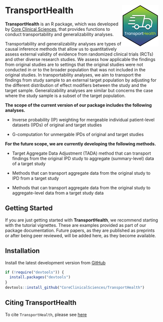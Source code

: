 # TransportHealth <a href="https://coreclinicalsciences.github.io/TransportHealth"><img src="man/figures/logo.png" align="right" height="135" alt="TransportHealth website" /></a>

**TransportHealth** is an R package, which was developed by [Core Clinical Sciences](https://www.coreclinicalsciences.com/), that provides functions to conduct transportability and generalizability analyses. 

Transportability and generalizability analyses are types of causal inference methods that allow us to quantitatively assess external validity of evidence from randomized clinical trials (RCTs) and other diverse research studies. We assess how applicable the findings from original studies are to settings that the original studies were not conducted in or to the broader population that was not included in the original studies. In transportability analyses, we aim to transport the findings from study sample to an external target population by adjusting for the different distribution of effect modifiers between the study and the target sample. Generalizability analyses are similar but concerns the case where the study sample is a subset of the target population. 

**The scope of the current version of our package includes the following analyses.**

- Inverse probability (IP) weighting for mergeable individual patient-level datasets (IPDs) of original and target studies

- G-computation for unmergable IPDs of original and target studies

**For the future scope, we are currently developing the following methods.**

- Target Aggregate Data Adjustment (TADA) method that can transport findings from the original IPD study to aggregate (summary-level) data of a target study

- Methods that can transport aggregate data from the original study to IPD from a target study

- Methods that can transport aggregate data from the original study to aggregate-level data from a target study data


## Getting Started

If you are just getting started with **TransportHealth**, we recommend starting with the tutorial vignettes. These are examples provided as part of our package documentation. Future papers, as they are published as preprints or after being peer reviewed, will be added here, as they become available. 

## Installation

Install the latest development version from [GitHub](CoreClinicalSciences/TransportHealth)

``` r
if (!require("devtools")) {
  install.packages("devtools")
}
devtools::install_github("CoreClinicalSciences/TransportHealth")
```

## Citing TransportHealth

To cite `TransportHealth`, please see [here](https://coreclinicalsciences.github.io/TransportHealth/authors.html#citation)

